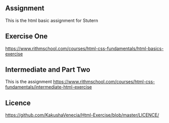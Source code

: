 ## Assignment

This is the html basic assignment for Stutern

## Exercise One 
 
 https://www.rithmschool.com/courses/html-css-fundamentals/html-basics-exercise

## Intermediate and Part Two
 This is the assignment https://www.rithmschool.com/courses/html-css-fundamentals/intermediate-html-exercise

## Licence

https://github.com/KakushaVenecia/Html-Exercise/blob/master/LICENCE/
